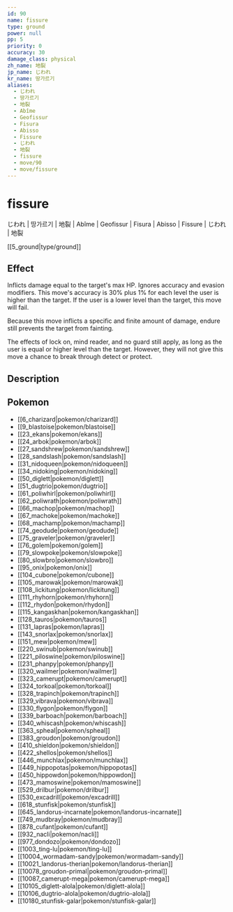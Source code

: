 ```yaml
---
id: 90
name: fissure
type: ground
power: null
pp: 5
priority: 0
accuracy: 30
damage_class: physical
zh_name: 地裂
jp_name: じわれ
kr_name: 땅가르기
aliases:
  - じわれ
  - 땅가르기
  - 地裂
  - Abîme
  - Geofissur
  - Fisura
  - Abisso
  - Fissure
  - じわれ
  - 地裂
  - fissure
  - move/90
  - move/fissure
---
```

# fissure
    
じわれ | 땅가르기 | 地裂 | Abîme | Geofissur | Fisura | Abisso | Fissure | じわれ | 地裂

[[5_ground|type/ground]]

## Effect

Inflicts damage equal to the target's max HP.  Ignores accuracy and evasion modifiers.  This move's accuracy is 30% plus 1% for each level the user is higher than the target.  If the user is a lower level than the target, this move will fail.

Because this move inflicts a specific and finite amount of damage, endure still prevents the target from fainting.

The effects of lock on, mind reader, and no guard still apply, as long as the user is equal or higher level than the target.  However, they will not give this move a chance to break through detect or protect.

## Description



## Pokemon

- [[6_charizard|pokemon/charizard]]
- [[9_blastoise|pokemon/blastoise]]
- [[23_ekans|pokemon/ekans]]
- [[24_arbok|pokemon/arbok]]
- [[27_sandshrew|pokemon/sandshrew]]
- [[28_sandslash|pokemon/sandslash]]
- [[31_nidoqueen|pokemon/nidoqueen]]
- [[34_nidoking|pokemon/nidoking]]
- [[50_diglett|pokemon/diglett]]
- [[51_dugtrio|pokemon/dugtrio]]
- [[61_poliwhirl|pokemon/poliwhirl]]
- [[62_poliwrath|pokemon/poliwrath]]
- [[66_machop|pokemon/machop]]
- [[67_machoke|pokemon/machoke]]
- [[68_machamp|pokemon/machamp]]
- [[74_geodude|pokemon/geodude]]
- [[75_graveler|pokemon/graveler]]
- [[76_golem|pokemon/golem]]
- [[79_slowpoke|pokemon/slowpoke]]
- [[80_slowbro|pokemon/slowbro]]
- [[95_onix|pokemon/onix]]
- [[104_cubone|pokemon/cubone]]
- [[105_marowak|pokemon/marowak]]
- [[108_lickitung|pokemon/lickitung]]
- [[111_rhyhorn|pokemon/rhyhorn]]
- [[112_rhydon|pokemon/rhydon]]
- [[115_kangaskhan|pokemon/kangaskhan]]
- [[128_tauros|pokemon/tauros]]
- [[131_lapras|pokemon/lapras]]
- [[143_snorlax|pokemon/snorlax]]
- [[151_mew|pokemon/mew]]
- [[220_swinub|pokemon/swinub]]
- [[221_piloswine|pokemon/piloswine]]
- [[231_phanpy|pokemon/phanpy]]
- [[320_wailmer|pokemon/wailmer]]
- [[323_camerupt|pokemon/camerupt]]
- [[324_torkoal|pokemon/torkoal]]
- [[328_trapinch|pokemon/trapinch]]
- [[329_vibrava|pokemon/vibrava]]
- [[330_flygon|pokemon/flygon]]
- [[339_barboach|pokemon/barboach]]
- [[340_whiscash|pokemon/whiscash]]
- [[363_spheal|pokemon/spheal]]
- [[383_groudon|pokemon/groudon]]
- [[410_shieldon|pokemon/shieldon]]
- [[422_shellos|pokemon/shellos]]
- [[446_munchlax|pokemon/munchlax]]
- [[449_hippopotas|pokemon/hippopotas]]
- [[450_hippowdon|pokemon/hippowdon]]
- [[473_mamoswine|pokemon/mamoswine]]
- [[529_drilbur|pokemon/drilbur]]
- [[530_excadrill|pokemon/excadrill]]
- [[618_stunfisk|pokemon/stunfisk]]
- [[645_landorus-incarnate|pokemon/landorus-incarnate]]
- [[749_mudbray|pokemon/mudbray]]
- [[878_cufant|pokemon/cufant]]
- [[932_nacli|pokemon/nacli]]
- [[977_dondozo|pokemon/dondozo]]
- [[1003_ting-lu|pokemon/ting-lu]]
- [[10004_wormadam-sandy|pokemon/wormadam-sandy]]
- [[10021_landorus-therian|pokemon/landorus-therian]]
- [[10078_groudon-primal|pokemon/groudon-primal]]
- [[10087_camerupt-mega|pokemon/camerupt-mega]]
- [[10105_diglett-alola|pokemon/diglett-alola]]
- [[10106_dugtrio-alola|pokemon/dugtrio-alola]]
- [[10180_stunfisk-galar|pokemon/stunfisk-galar]]

